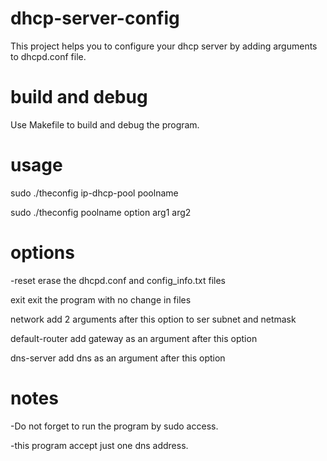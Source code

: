 # dhcp-server-config
This project helps you to configure your dhcp server by adding arguments to dhcpd.conf file.

# build and debug

Use Makefile to build and debug the program.

# usage
sudo ./theconfig ip-dhcp-pool poolname

sudo ./theconfig poolname option arg1 arg2

# options
-reset         erase the dhcpd.conf and config_info.txt files


exit           exit the program with no change in files


network         add 2 arguments after this option to ser subnet and netmask


default-router  add gateway as an argument after this option


dns-server      add dns as an argument after this option 

# notes
 -Do not forget to run the program by sudo access.

-this program accept just one dns address.
